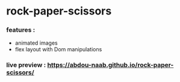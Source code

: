 # rock-paper-scissors
### features :
- animated images
- flex layout with Dom manipulations 

### live preview : https://abdou-naab.github.io/rock-paper-scissors/
